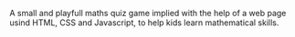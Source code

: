 A small and playfull maths quiz game implied with the help of a web page usind HTML, CSS and Javascript, to help kids learn mathematical skills.
